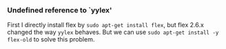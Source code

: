 

### Undefined reference to `yylex'
First I directly install flex by `sudo apt-get install flex`, but flex 2.6.x changed the way `yylex` behaves.
But we can use `sudo apt-get install -y flex-old` to solve this problem.
